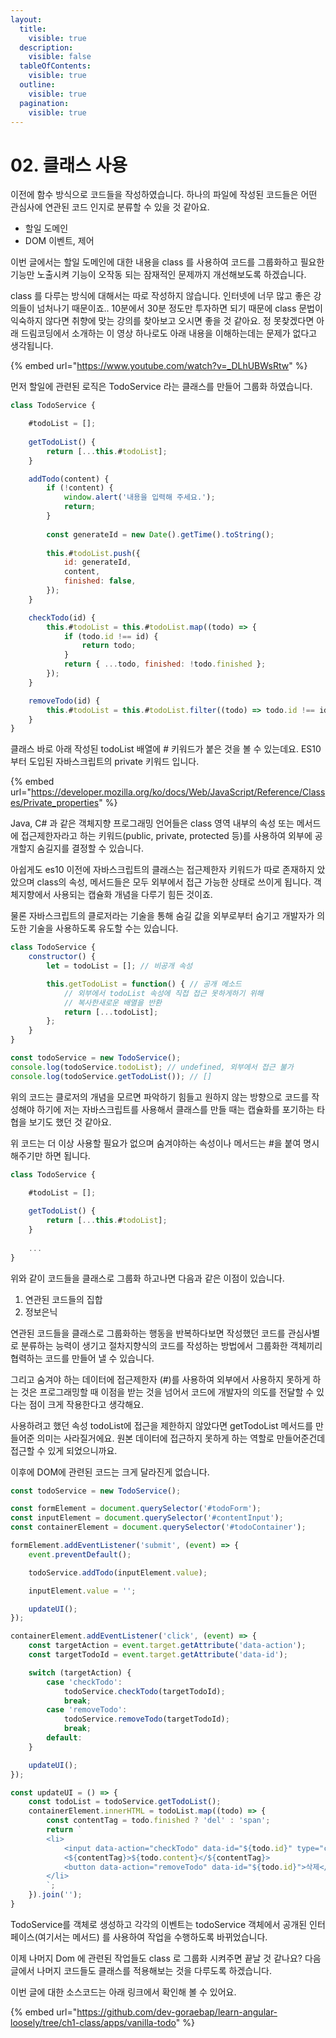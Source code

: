 ```yaml
---
layout:
  title:
    visible: true
  description:
    visible: false
  tableOfContents:
    visible: true
  outline:
    visible: true
  pagination:
    visible: true
---
```


# 02. 클래스 사용

이전에 함수 방식으로 코드들을 작성하였습니다. 하나의 파일에 작성된 코드들은 어떤 관심사에 연관된 코드 인지로 분류할 수 있을 것 같아요.

* 할일 도메인
* DOM 이벤트, 제어

이번 글에서는 할일 도메인에 대한 내용을 class 를 사용하여 코드를 그룹화하고 필요한 기능만 노출시켜 기능이 오작동 되는 잠재적인 문제까지 개선해보도록 하겠습니다.

class 를 다루는 방식에 대해서는 따로 작성하지 않습니다. 인터넷에 너무 많고 좋은 강의들이 넘처나기 때문이죠.. 10분에서 30분 정도만 투자하면 되기 때문에 class 문법이 익숙하지 않다면 취향에 맞는 강의를 찾아보고 오시면 좋을 것 같아요. 정 못찾겠다면 아래 드림코딩에서 소개하는 이 영상 하나로도 아래 내용을 이해하는데는 문제가 없다고 생각됩니다.

{% embed url="https://www.youtube.com/watch?v=_DLhUBWsRtw" %}

먼저 할일에 관련된 로직은 TodoService 라는 클래스를 만들어 그룹화 하였습니다.

```javascript
class TodoService {

    #todoList = [];
    
    getTodoList() {
        return [...this.#todoList];
    }

    addTodo(content) {
        if (!content) {
            window.alert('내용을 입력해 주세요.');
            return;
        }
    
        const generateId = new Date().getTime().toString();
    
        this.#todoList.push({
            id: generateId,
            content,
            finished: false,
        });
    }

    checkTodo(id) {
        this.#todoList = this.#todoList.map((todo) => {
            if (todo.id !== id) {
                return todo;
            }
            return { ...todo, finished: !todo.finished };
        });
    }

    removeTodo(id) {
        this.#todoList = this.#todoList.filter((todo) => todo.id !== id);
    }
}
```

클래스 바로 아래 작성된 todoList 배열에 # 키워드가 붙은 것을 볼 수 있는데요. ES10 부터 도입된 자바스크립트의 private 키워드 입니다.

{% embed url="https://developer.mozilla.org/ko/docs/Web/JavaScript/Reference/Classes/Private_properties" %}

Java, C# 과 같은 객체지향 프로그래밍 언어들은 class 영역 내부의 속성 또는 메서드에 접근제한자라고 하는 키워드(public, private, protected 등)를 사용하여 외부에 공개할지 숨길지를 결정할 수 있습니다.

아쉽게도 es10 이전에 자바스크립트의 클래스는 접근제한자 키워드가 따로 존재하지 았았으며  class의 속성, 메서드들은 모두 외부에서 접근 가능한 상태로 쓰이게 됩니다. 객체지향에서 사용되는 캡슐화 개념을 다루기 힘든 것이죠.&#x20;

물론 자바스크립트의 클로저라는 기술을 통해 숨길 값을 외부로부터 숨기고 개발자가 의도한 기술을 사용하도록 유도할 수는 있습니다.

```javascript
class TodoService {
    constructor() {
        let = todoList = []; // 비공개 속성

        this.getTodoList = function() { // 공개 메소드
            // 외부에서 todoList 속성에 직접 접근 못하게하기 위해
            // 복사한새로운 배열을 반환
            return [...todoList]; 
        };
    }
}

const todoService = new TodoService();
console.log(todoService.todoList); // undefined, 외부에서 접근 불가
console.log(todoService.getTodoList()); // []
```

위의 코드는 클로저의 개념을 모르면 파악하기 힘들고 원하지 않는 방향으로 코드를 작성해야 하기에 저는 자바스크립트를 사용해서 클래스를 만들 때는  캡슐화를 포기하는 타협을 보기도 했던 것 같아요.

위 코드는 더 이상 사용할 필요가 없으며 숨겨야하는 속성이나 메서드는 #을 붙여 명시해주기만 하면 됩니다.

```javascript
class TodoService {

    #todoList = [];
    
    getTodoList() {
        return [...this.#todoList];
    }
    
    ...
}
```

위와 같이 코드들을 클래스로 그룹화 하고나면 다음과 같은 이점이 있습니다.

1. 연관된 코드들의 집합
2. 정보은닉

연관된 코드들을 클래스로 그룹화하는 행동을 반복하다보면 작성했던 코드를 관심사별로 분류하는 능력이 생기고 절차지향식의 코드를 작성하는 방법에서 그룹화한 객체끼리 협력하는 코드를 만들어 낼 수 있습니다.&#x20;

그리고  숨겨야 하는 데이터에 접근제한자 (#)를 사용하여 외부에서 사용하지 못하게 하는 것은 프로그래밍할 때 이점을 받는 것을 넘어서 코드에 개발자의 의도를 전달할 수 있다는 점이 크게 작용한다고 생각해요.

사용하려고 했던 속성 todoList에 접근을 제한하지 않았다면 getTodoList 메서드를 만들어준 의미는 사라질거에요. 원본 데이터에 접근하지 못하게 하는 역할로 만들어준건데 접근할 수 있게 되었으니까요.

이후에 DOM에 관련된 코드는 크게 달라진게 없습니다.

```javascript
const todoService = new TodoService();

const formElement = document.querySelector('#todoForm');
const inputElement = document.querySelector('#contentInput');
const containerElement = document.querySelector('#todoContainer');

formElement.addEventListener('submit', (event) => {
    event.preventDefault();

    todoService.addTodo(inputElement.value);

    inputElement.value = '';

    updateUI();
});

containerElement.addEventListener('click', (event) => {
    const targetAction = event.target.getAttribute('data-action');
    const targetTodoId = event.target.getAttribute('data-id');

    switch (targetAction) {
        case 'checkTodo':
            todoService.checkTodo(targetTodoId);
            break;
        case 'removeTodo':
            todoService.removeTodo(targetTodoId);
            break;
        default:
    }

    updateUI();
});

const updateUI = () => {
    const todoList = todoService.getTodoList();
    containerElement.innerHTML = todoList.map((todo) => {
        const contentTag = todo.finished ? 'del' : 'span';
        return `
        <li>
            <input data-action="checkTodo" data-id="${todo.id}" type="checkbox" ${todo.finished ? 'checked' : ''}  />
            <${contentTag}>${todo.content}</${contentTag}>
            <button data-action="removeTodo" data-id="${todo.id}">삭제</button>
        </li>
        `;
    }).join('');
}
```

TodoService를 객체로 생성하고  각각의 이벤트는 todoService 객체에서 공개된 인터페이스(여기서는 메서드) 를 사용하여 작업을 수행하도록 바뀌었습니다.

이제 나머지 Dom 에 관련된 작업들도 class 로 그룹화 시켜주면 끝날 것 같나요? 다음 글에서 나머지 코드들도 클래스를 적용해보는 것을 다루도록 하겠습니다.&#x20;

이번 글에 대한 소스코드는 아래 링크에서 확인해 볼 수 있어요.

{% embed url="https://github.com/dev-goraebap/learn-angular-loosely/tree/ch1-class/apps/vanilla-todo" %}
